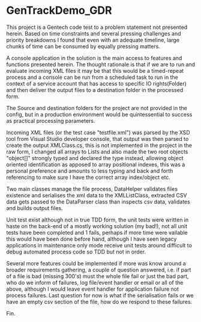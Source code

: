 # GenTrackDemo_GDR
This project is a Gentech code test to a problem statement not presented herein.
Based on time constraints and several pressing challenges and priority breakdowns I found that even with an adequate timeline, large chunks of time can be consumed by equally pressing matters.
 
A console application in the solution is the main access to features and functions presented herein.
The thought rationale is that if we are to run and evaluate incoming XML files it may be that this would be a timed-repeat process and a console can be run from a scheduled task to run in the context of a service account that has access to specific IO rights(Folder) and then deliver the output files to a destination folder in the processed form.

The Source and destination folders for the project are not provided in the config, but in a production environment would be quintessential to success as practical processing parameters.

Incoming XML files (or the test case "testfile.xml") was parsed by the XSD tool from Visual Studio developer console, that output was then parsed to create the output XMLClass.cs, this is not implemented in the project in the raw form, I changed all arrays to Lists and also made the two root objects "object[]" strongly typed and declared the type instead, allowing object oriented identification as apposed to array positional indexes, this was a personal preference and amounts to less typing and back and forth referencing to make sure I have the correct array index/object etc. 

Two main classes manage the file process, DataHelper validates files existence and serialises the xml data to the XMLListClass, extracted CSV data gets passed to the DataParser class than inspects csv data, validates and builds output files. 

Unit test exist although not in true TDD form, the unit tests were written in haste on the back-end of a mostly working solution (my bad!), not all unit tests have been completed and 1 fails, perhaps if more time were vailable this would have been done before hand, although I have seen legacy applications in maintenance only mode receive unit tests around difficult to debug automated process code so TDD but not in order.

Several more features could be implemented if more was know around a broader requirements gathering, a couple of question answered, i.e. if part of a file is bad (missing 300's) must the whole file fail or just the bad part, who do we inform of failures, log file/event handler or email or all of the above, although I would leave event handler for application failure not process failures. Last question for now is what if the serialisation fails or we have an empty csv section of the file, how do we respond to these failures.

Fin.
